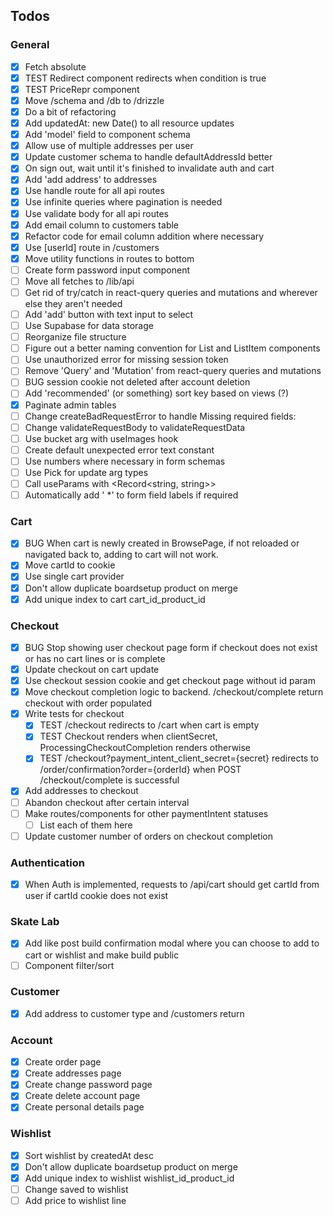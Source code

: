 ## Todos

### General

-   [x] Fetch absolute
-   [x] TEST Redirect component redirects when condition is true
-   [x] TEST PriceRepr component
-   [x] Move /schema and /db to /drizzle
-   [x] Do a bit of refactoring
-   [x] Add updatedAt: new Date() to all resource updates
-   [x] Add 'model' field to component schema
-   [x] Allow use of multiple addresses per user
-   [x] Update customer schema to handle defaultAddressId better
-   [x] On sign out, wait until it's finished to invalidate auth and cart
-   [x] Add 'add address' to addresses
-   [x] Use handle route for all api routes
-   [x] Use infinite queries where pagination is needed
-   [x] Use validate body for all api routes
-   [x] Add email column to customers table
-   [x] Refactor code for email column addition where necessary
-   [x] Use [userId] route in /customers
-   [x] Move utility functions in routes to bottom
-   [ ] Create form password input component
-   [ ] Move all fetches to /lib/api
-   [ ] Get rid of try/catch in react-query queries and mutations and wherever else they aren't needed
-   [ ] Add 'add' button with text input to select
-   [ ] Use Supabase for data storage
-   [ ] Reorganize file structure
-   [ ] Figure out a better naming convention for List and ListItem components
-   [ ] Use unauthorized error for missing session token
-   [ ] Remove 'Query' and 'Mutation' from react-query queries and mutations
-   [ ] BUG session cookie not deleted after account deletion
-   [ ] Add 'recommended' (or something) sort key based on views (?)
-   [x] Paginate admin tables
-   [ ] Change createBadRequestError to handle Missing required fields:
-   [ ] Change validateRequestBody to validateRequestData
-   [ ] Use bucket arg with useImages hook
-   [ ] Create default unexpected error text constant
-   [ ] Use numbers where necessary in form schemas
-   [ ] Use Pick for update arg types
-   [ ] Call useParams with <Record<string, string>>
-   [ ] Automatically add ' \*' to form field labels if required

### Cart

-   [x] BUG When cart is newly created in BrowsePage, if not reloaded or navigated back to, adding to cart will not work.
-   [x] Move cartId to cookie
-   [x] Use single cart provider
-   [x] Don't allow duplicate boardsetup product on merge
-   [x] Add unique index to cart cart_id_product_id

### Checkout

-   [x] BUG Stop showing user checkout page form if checkout does not exist or has no cart lines or is complete
-   [x] Update checkout on cart update
-   [x] Use checkout session cookie and get checkout page without id param
-   [x] Move checkout completion logic to backend. /checkout/complete return checkout with order populated
-   [x] Write tests for checkout
    -   [x] TEST /checkout redirects to /cart when cart is empty
    -   [x] TEST Checkout renders when clientSecret, ProcessingCheckoutCompletion renders otherwise
    -   [x] TEST /checkout?payment_intent_client_secret={secret} redirects to /order/confirmation?order={orderId} when POST /checkout/complete is successful
-   [x] Add addresses to checkout
-   [ ] Abandon checkout after certain interval
-   [ ] Make routes/components for other paymentIntent statuses
    -   [ ] List each of them here
-   [ ] Update customer number of orders on checkout completion

### Authentication

-   [x] When Auth is implemented, requests to /api/cart should get cartId from user if cartId cookie does not exist

### Skate Lab

-   [x] Add like post build confirmation modal where you can choose to add to cart or wishlist and make build public
-   [ ] Component filter/sort

### Customer

-   [x] Add address to customer type and /customers return

### Account

-   [x] Create order page
-   [x] Create addresses page
-   [x] Create change password page
-   [x] Create delete account page
-   [x] Create personal details page

### Wishlist

-   [x] Sort wishlist by createdAt desc
-   [x] Don't allow duplicate boardsetup product on merge
-   [x] Add unique index to wishlist wishlist_id_product_id
-   [ ] Change saved to wishlist
-   [ ] Add price to wishlist line
